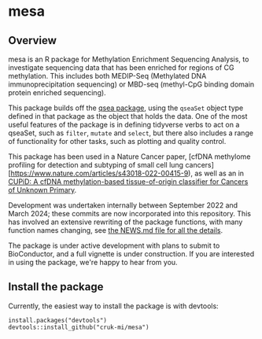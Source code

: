 # mesa

## Overview
mesa is an R package for Methylation Enrichment Sequencing Analysis, to investigate sequencing data that has been enriched for regions of CG methylation. 
This includes both MEDIP-Seq (Methylated DNA immunoprecipitation sequencing) or MBD-seq (methyl-CpG binding domain protein enriched sequencing).

This package builds off the [qsea package](https://github.com/MatthiasLienhard/qsea), using the `qseaSet` object type defined in that package as the object that holds the data. One of the most useful features of the package is in defining tidyverse verbs to act on a qseaSet, such as `filter`, `mutate` and `select`, but there also includes a range of functionality for other tasks, such as plotting and quality control.

This package has been used in a Nature Cancer paper, [cfDNA methylome profiling for detection and subtyping of small cell lung cancers] [https://www.nature.com/articles/s43018-022-00415-9), as well as an in [CUPiD: A cfDNA methylation-based tissue-of-origin classifier for Cancers of Unknown Primary](https://assets.researchsquare.com/files/rs-3758456/v1/6f505510-a351-49f3-bba4-882e111be410.pdf).

Development was undertaken internally between September 2022 and March 2024; these commits are now incorporated into this repository. This has involved an extensive rewriting of the package functions, with many function names changing, see [the NEWS.md file for all the details](NEWS.md).

The package is under active development with plans to submit to BioConductor, and a full vignette is under construction. If you are interested in using the package, we're happy to hear from you.

## Install the package
Currently, the easiest way to install the package is with devtools:
```{r}
install.packages("devtools")
devtools::install_github("cruk-mi/mesa")
```
